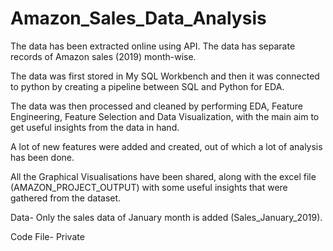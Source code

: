 # Amazon_Sales_Data_Analysis

The data has been extracted online using API. The data has separate records of Amazon sales (2019) month-wise. 

The data was first stored in My SQL Workbench and then it was connected to python by creating a pipeline between SQL and Python for EDA.

The data was then processed and cleaned by performing EDA, Feature Engineering, Feature Selection and Data Visualization, with the main aim to get useful insights from the data in hand.

A lot of new features were added and created, out of which a lot of analysis has been done. 

All the Graphical Visualisations have been shared, along with the excel file (AMAZON_PROJECT_OUTPUT) with some useful insights that were gathered from the dataset. 


Data- Only the sales data of January month is added (Sales_January_2019). 

Code File- Private
